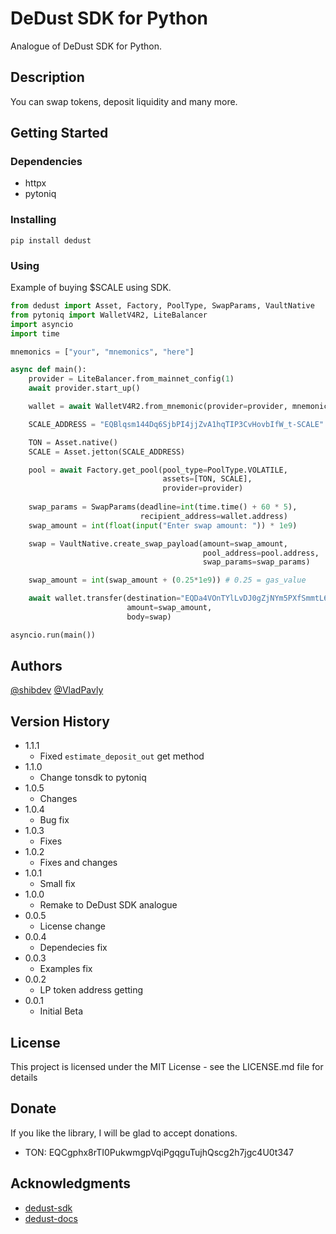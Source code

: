 # DeDust SDK for Python

Analogue of DeDust SDK for Python.

## Description

You can swap tokens, deposit liquidity and many more.

## Getting Started

### Dependencies

* httpx
* pytoniq

### Installing

```
pip install dedust
```

### Using

Example of buying $SCALE using SDK.

```python
from dedust import Asset, Factory, PoolType, SwapParams, VaultNative
from pytoniq import WalletV4R2, LiteBalancer
import asyncio
import time

mnemonics = ["your", "mnemonics", "here"]

async def main():
    provider = LiteBalancer.from_mainnet_config(1)
    await provider.start_up()

    wallet = await WalletV4R2.from_mnemonic(provider=provider, mnemonics=mnemonics)

    SCALE_ADDRESS = "EQBlqsm144Dq6SjbPI4jjZvA1hqTIP3CvHovbIfW_t-SCALE"

    TON = Asset.native()
    SCALE = Asset.jetton(SCALE_ADDRESS)

    pool = await Factory.get_pool(pool_type=PoolType.VOLATILE,
                                  assets=[TON, SCALE],
                                  provider=provider)
                                  
    swap_params = SwapParams(deadline=int(time.time() + 60 * 5),
                             recipient_address=wallet.address)
    swap_amount = int(float(input("Enter swap amount: ")) * 1e9)

    swap = VaultNative.create_swap_payload(amount=swap_amount,
                                           pool_address=pool.address,
                                           swap_params=swap_params)

    swap_amount = int(swap_amount + (0.25*1e9)) # 0.25 = gas_value

    await wallet.transfer(destination="EQDa4VOnTYlLvDJ0gZjNYm5PXfSmmtL6Vs6A_CZEtXCNICq_", # native vault
                          amount=swap_amount,
                          body=swap)

asyncio.run(main())
```

## Authors

[@shibdev](https://t.me/dogpy)
[@VladPavly](https://t.me/dalvpv)

## Version History

* 1.1.1
    * Fixed `estimate_deposit_out` get method
* 1.1.0
    * Change tonsdk to pytoniq
* 1.0.5
    * Changes
* 1.0.4
    * Bug fix
* 1.0.3
    * Fixes
* 1.0.2
    * Fixes and changes
* 1.0.1
    * Small fix
* 1.0.0
    * Remake to DeDust SDK analogue
* 0.0.5
    * License change
* 0.0.4
    * Dependecies fix
* 0.0.3
    * Examples fix
* 0.0.2
    * LP token address getting
* 0.0.1
    * Initial Beta

## License

This project is licensed under the MIT License - see the LICENSE.md file for details

## Donate

If you like the library, I will be glad to accept donations.

* TON: EQCgphx8rTI0PukwmgpVqiPgqguTujhQscg2h7jgc4U0t347

## Acknowledgments

* [dedust-sdk](https://github.com/dedust-io/sdk)
* [dedust-docs](https://api.dedust.io)

